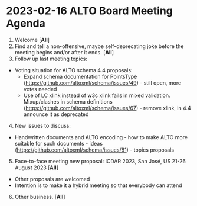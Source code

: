 # 2023-02-16 ALTO Board Meeting Agenda
1. Welcome [**All**]
2. Find and tell a non-offensive, maybe self-deprecating joke before the meeting begins and/or after it ends. [**All**]
3. Follow up last meeting topics:
    
  * Voting situation for ALTO schema 4.4 proposals: 
    * Expand schema documentation for PointsType (https://github.com/altoxml/schema/issues/49) - still open, more votes needed
    * Use of LC xlink instead of w3c xlink fails in mixed validation. Mixup/clashes in schema definitions (https://github.com/altoxml/schema/issues/67) - remove xlink, in 4.4 announce it as deprecated

4. New issues to discuss:		

  * Handwritten documents and ALTO encoding - how to make ALTO more suitable for such documents - ideas (https://github.com/altoxml/schema/issues/81) - topics proposals
 
5. Face-to-face meeting new proposal: ICDAR 2023, San José, US 21-26 August 2023 [**All**]

  * Other proposals are welcomed
  * Intention is to make it a hybrid meeting so that everybody can attend

6. Other business. [**All**]
